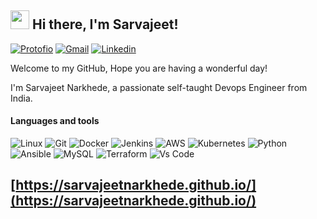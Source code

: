 <h2><img src="https://emojis.slackmojis.com/emojis/images/1531849430/4246/blob-sunglasses.gif?1531849430" width="30"/> Hi there, I'm Sarvajeet!</h2>
<a href="https://sarvajeetnarkhede.github.io/" target="_black"><img alt="Protofio" src="https://img.shields.io/badge/sarvajeetnarkhede.live-3A84FF?style=platic&logoColor=white" /></a> 
<a href="mailto:sarvajeetnarkhede5072@gmail.com" target="_black"><img alt="Gmail" src="https://img.shields.io/badge/Gmail-EA4335?style=platic&logo=gmail&logoColor=white" /></a> 
<a href=https://www.linkedin.com/in/sarvajeet-narkhede-0444861b1/" target="_black"><img alt="Linkedin" src="https://img.shields.io/badge/Linkedin-0A66C2?style=platic&logo=linkedin&logoColor=white" /></a>

<p>Welcome to my GitHub, Hope you are having a wonderful day!</p>
<p>I'm Sarvajeet Narkhede, a passionate self-taught Devops Engineer from India.</p>

<h4>Languages and tools</h4>
<p>
  <img alt="Linux" src="https://img.shields.io/badge/Linux-FCC624?style=flat-square&logo=linux&logoColor=black" />
<img alt="Git" src="https://img.shields.io/badge/-Git-F05032?style=flat-square&logo=git&logoColor=white" />
  <img alt="Docker" src="https://img.shields.io/badge/Docker-2496ED?style=flat-square&logo=docker&logoColor=white" />
  <img alt="Jenkins" src="https://img.shields.io/badge/-Jenkins-D24939?style=flat-square&logo=jenkins&logoColor=black" />
  <img alt="AWS" src="https://img.shields.io/badge/AWS-232F3E?style=flat-square&logo=aws&logoColor=white" />
    <img alt="Kubernetes" src="https://img.shields.io/badge/-Kubernetes-326CE5?style=flat-square&logo=kubernetes&logoColor=white" /> 
  <img alt="Python" src="https://img.shields.io/badge/Python-14354C?style=flat-square&logo=python&logoColor=white" />
  <img alt="Ansible" src="https://img.shields.io/badge/Ansible-EE0000?style=flat-square&logo=ansible&logoColor=white" />
  <img alt="MySQL" src="https://img.shields.io/badge/-MySQL-4479A1?style=flat-square&logo=mysql&logoColor=white" />
  <img alt="Terraform" src="https://img.shields.io/badge/-Terraform-844FBA?style=flat-square&logo=terraform&logoColor=white" />

  <img alt="Vs Code" src="https://img.shields.io/badge/-Visual%20Studio%20Code-007ACC?style=flat-square&logo=Visual%20Studio%20Code&logoColor=white" />
</p>

## [https://sarvajeetnarkhede.github.io/](https://sarvajeetnarkhede.github.io/)
